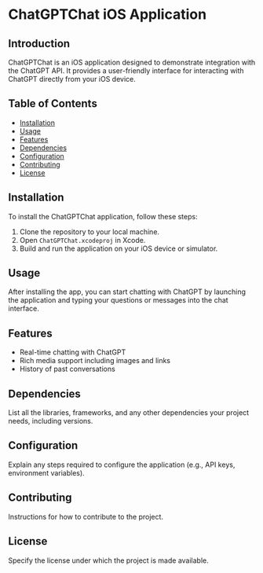 # ChatGPTChat iOS Application

## Introduction
ChatGPTChat is an iOS application designed to demonstrate integration with the ChatGPT API. It provides a user-friendly interface for interacting with ChatGPT directly from your iOS device.

## Table of Contents
- [Installation](#installation)
- [Usage](#usage)
- [Features](#features)
- [Dependencies](#dependencies)
- [Configuration](#configuration)
- [Contributing](#contributing)
- [License](#license)

## Installation
To install the ChatGPTChat application, follow these steps:
1. Clone the repository to your local machine.
2. Open `ChatGPTChat.xcodeproj` in Xcode.
3. Build and run the application on your iOS device or simulator.

## Usage
After installing the app, you can start chatting with ChatGPT by launching the application and typing your questions or messages into the chat interface.

## Features
- Real-time chatting with ChatGPT
- Rich media support including images and links
- History of past conversations

## Dependencies
List all the libraries, frameworks, and any other dependencies your project needs, including versions.

## Configuration
Explain any steps required to configure the application (e.g., API keys, environment variables).

## Contributing
Instructions for how to contribute to the project.

## License
Specify the license under which the project is made available.
